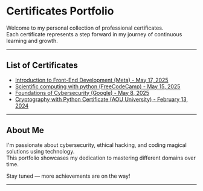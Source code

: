 # Certificates Portfolio

Welcome to my personal collection of professional certificates.  
Each certificate represents a step forward in my journey of continuous learning and growth.

---

## List of Certificates

- [Introduction to Front-End Development (Meta) - May 17, 2025](./Introduction-to-Front-End-Development-17May2025) 
- [Scientific computing with python (FreeCodeCamp) - May 15, 2025](./Scientific-Computing-With-Python-15May2025)
- [Foundations of Cybersecurity (Google) - May 8, 2025](./Foundations-of-Cybersecurity-8May2025/)
- [Cryptography with Python Certificate (AOU University) - February 13, 2024](./Cryptography-with-python-13Feb2024/)
  
---

## About Me

I'm passionate about cybersecurity, ethical hacking, and coding magical solutions using technology.  
This portfolio showcases my dedication to mastering different domains over time.

Stay tuned — more achievements are on the way!

---
